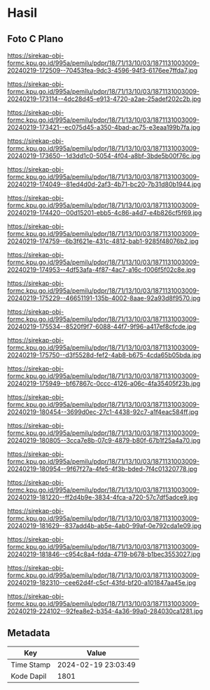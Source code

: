 # Hasil

## Foto C Plano

https://sirekap-obj-formc.kpu.go.id/995a/pemilu/pdpr/18/71/13/10/03/1871131003009-20240219-172509--70453fea-9dc3-4596-94f3-6176ee7ffda7.jpg

https://sirekap-obj-formc.kpu.go.id/995a/pemilu/pdpr/18/71/13/10/03/1871131003009-20240219-173114--4dc28d45-e913-4720-a2ae-25adef202c2b.jpg

https://sirekap-obj-formc.kpu.go.id/995a/pemilu/pdpr/18/71/13/10/03/1871131003009-20240219-173421--ec075d45-a350-4bad-ac75-e3eaa199b7fa.jpg

https://sirekap-obj-formc.kpu.go.id/995a/pemilu/pdpr/18/71/13/10/03/1871131003009-20240219-173650--1d3dd1c0-5054-4f04-a8bf-3bde5b00f76c.jpg

https://sirekap-obj-formc.kpu.go.id/995a/pemilu/pdpr/18/71/13/10/03/1871131003009-20240219-174049--81ed4d0d-2af3-4b71-bc20-7b31d80b1944.jpg

https://sirekap-obj-formc.kpu.go.id/995a/pemilu/pdpr/18/71/13/10/03/1871131003009-20240219-174420--00d15201-ebb5-4c86-a4d7-e4b826cf5f69.jpg

https://sirekap-obj-formc.kpu.go.id/995a/pemilu/pdpr/18/71/13/10/03/1871131003009-20240219-174759--6b3f621e-431c-4812-bab1-9285f48076b2.jpg

https://sirekap-obj-formc.kpu.go.id/995a/pemilu/pdpr/18/71/13/10/03/1871131003009-20240219-174953--4df53afa-4f87-4ac7-a16c-f006f5f02c8e.jpg

https://sirekap-obj-formc.kpu.go.id/995a/pemilu/pdpr/18/71/13/10/03/1871131003009-20240219-175229--46651191-135b-4002-8aae-92a93d8f9570.jpg

https://sirekap-obj-formc.kpu.go.id/995a/pemilu/pdpr/18/71/13/10/03/1871131003009-20240219-175534--8520f9f7-6088-44f7-9f96-a417ef8cfcde.jpg

https://sirekap-obj-formc.kpu.go.id/995a/pemilu/pdpr/18/71/13/10/03/1871131003009-20240219-175750--d3f5528d-fef2-4ab8-b675-4cda65b05bda.jpg

https://sirekap-obj-formc.kpu.go.id/995a/pemilu/pdpr/18/71/13/10/03/1871131003009-20240219-175949--bf67867c-0ccc-4126-a06c-4fa35405f23b.jpg

https://sirekap-obj-formc.kpu.go.id/995a/pemilu/pdpr/18/71/13/10/03/1871131003009-20240219-180454--3699d0ec-27c1-4438-92c7-a1f4eac584ff.jpg

https://sirekap-obj-formc.kpu.go.id/995a/pemilu/pdpr/18/71/13/10/03/1871131003009-20240219-180805--3cca7e8b-07c9-4879-b80f-67b1f25a4a70.jpg

https://sirekap-obj-formc.kpu.go.id/995a/pemilu/pdpr/18/71/13/10/03/1871131003009-20240219-180954--9f67f27a-4fe5-4f3b-bded-7f4c01320778.jpg

https://sirekap-obj-formc.kpu.go.id/995a/pemilu/pdpr/18/71/13/10/03/1871131003009-20240219-181220--ff2d4b9e-3834-4fca-a720-57c7df5adce9.jpg

https://sirekap-obj-formc.kpu.go.id/995a/pemilu/pdpr/18/71/13/10/03/1871131003009-20240219-181629--837add4b-ab5e-4ab0-99af-0e792cda1e09.jpg

https://sirekap-obj-formc.kpu.go.id/995a/pemilu/pdpr/18/71/13/10/03/1871131003009-20240219-181846--c954c8a4-fdda-4719-b678-b1bec3553027.jpg

https://sirekap-obj-formc.kpu.go.id/995a/pemilu/pdpr/18/71/13/10/03/1871131003009-20240219-182310--cee62d4f-c5cf-43fd-bf20-a101847aa45e.jpg

https://sirekap-obj-formc.kpu.go.id/995a/pemilu/pdpr/18/71/13/10/03/1871131003009-20240219-224102--92fea8e2-b354-4a36-99a0-284030ca1281.jpg


## Metadata

| Key        | Value               |
| ---------- | ------------------- |
| Time Stamp | 2024-02-19 23:03:49 |
| Kode Dapil | 1801                |



